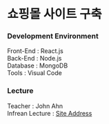 # 쇼핑몰 사이트 구축

### Development Environment

Front-End : React.js  
Back-End : Node.js  
Database : MongoDB  
Tools : Visual Code

### Lecture

Teacher : John Ahn  
Infrean Lecture : [Site Address](https://www.inflearn.com/course/%EB%94%B0%EB%9D%BC%ED%95%98%EB%A9%B0-%EB%B0%B0%EC%9A%B0%EB%8A%94-%EB%85%B8%EB%93%9C-%EB%A6%AC%EC%95%A1%ED%8A%B8-%EC%87%BC%ED%95%91%EB%AA%B0/dashboard)
